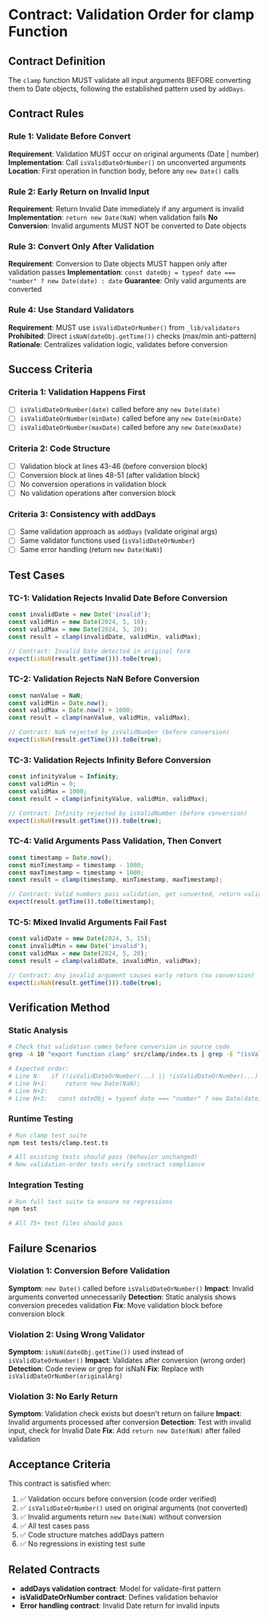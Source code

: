 # Contract: Validation Order for clamp Function

## Contract Definition

The `clamp` function MUST validate all input arguments BEFORE converting them to Date objects, following the established pattern used by `addDays`.

## Contract Rules

### Rule 1: Validate Before Convert
**Requirement**: Validation MUST occur on original arguments (Date | number)
**Implementation**: Call `isValidDateOrNumber()` on unconverted arguments
**Location**: First operation in function body, before any `new Date()` calls

### Rule 2: Early Return on Invalid Input
**Requirement**: Return Invalid Date immediately if any argument is invalid
**Implementation**: `return new Date(NaN)` when validation fails
**No Conversion**: Invalid arguments MUST NOT be converted to Date objects

### Rule 3: Convert Only After Validation
**Requirement**: Conversion to Date objects MUST happen only after validation passes
**Implementation**: `const dateObj = typeof date === "number" ? new Date(date) : date`
**Guarantee**: Only valid arguments are converted

### Rule 4: Use Standard Validators
**Requirement**: MUST use `isValidDateOrNumber()` from `_lib/validators`
**Prohibited**: Direct `isNaN(dateObj.getTime())` checks (max/min anti-pattern)
**Rationale**: Centralizes validation logic, validates before conversion

## Success Criteria

### Criteria 1: Validation Happens First
- [ ] `isValidDateOrNumber(date)` called before any `new Date(date)`
- [ ] `isValidDateOrNumber(minDate)` called before any `new Date(minDate)`
- [ ] `isValidDateOrNumber(maxDate)` called before any `new Date(maxDate)`

### Criteria 2: Code Structure
- [ ] Validation block at lines 43-46 (before conversion block)
- [ ] Conversion block at lines 48-51 (after validation block)
- [ ] No conversion operations in validation block
- [ ] No validation operations after conversion block

### Criteria 3: Consistency with addDays
- [ ] Same validation approach as `addDays` (validate original args)
- [ ] Same validator functions used (`isValidDateOrNumber`)
- [ ] Same error handling (return `new Date(NaN)`)

## Test Cases

### TC-1: Validation Rejects Invalid Date Before Conversion
```typescript
const invalidDate = new Date('invalid');
const validMin = new Date(2024, 5, 10);
const validMax = new Date(2024, 5, 20);
const result = clamp(invalidDate, validMin, validMax);

// Contract: Invalid Date detected in original form
expect(isNaN(result.getTime())).toBe(true);
```

### TC-2: Validation Rejects NaN Before Conversion
```typescript
const nanValue = NaN;
const validMin = Date.now();
const validMax = Date.now() + 1000;
const result = clamp(nanValue, validMin, validMax);

// Contract: NaN rejected by isValidNumber (before conversion)
expect(isNaN(result.getTime())).toBe(true);
```

### TC-3: Validation Rejects Infinity Before Conversion
```typescript
const infinityValue = Infinity;
const validMin = 0;
const validMax = 1000;
const result = clamp(infinityValue, validMin, validMax);

// Contract: Infinity rejected by isValidNumber (before conversion)
expect(isNaN(result.getTime())).toBe(true);
```

### TC-4: Valid Arguments Pass Validation, Then Convert
```typescript
const timestamp = Date.now();
const minTimestamp = timestamp - 1000;
const maxTimestamp = timestamp + 1000;
const result = clamp(timestamp, minTimestamp, maxTimestamp);

// Contract: Valid numbers pass validation, get converted, return valid Date
expect(result.getTime()).toBe(timestamp);
```

### TC-5: Mixed Invalid Arguments Fail Fast
```typescript
const validDate = new Date(2024, 5, 15);
const invalidMin = new Date('invalid');
const validMax = new Date(2024, 5, 20);
const result = clamp(validDate, invalidMin, validMax);

// Contract: Any invalid argument causes early return (no conversion)
expect(isNaN(result.getTime())).toBe(true);
```

## Verification Method

### Static Analysis
```bash
# Check that validation comes before conversion in source code
grep -A 10 "export function clamp" src/clamp/index.ts | grep -E "(isValidDateOrNumber|new Date)"

# Expected order:
# Line N:   if (!isValidDateOrNumber(...) || !isValidDateOrNumber(...) || !isValidDateOrNumber(...))
# Line N+1:     return new Date(NaN);
# Line N+2:
# Line N+3:   const dateObj = typeof date === "number" ? new Date(date) : date;
```

### Runtime Testing
```bash
# Run clamp test suite
npm test tests/clamp.test.ts

# All existing tests should pass (behavior unchanged)
# New validation-order tests verify contract compliance
```

### Integration Testing
```bash
# Run full test suite to ensure no regressions
npm test

# All 75+ test files should pass
```

## Failure Scenarios

### Violation 1: Conversion Before Validation
**Symptom**: `new Date()` called before `isValidDateOrNumber()`
**Impact**: Invalid arguments converted unnecessarily
**Detection**: Static analysis shows conversion precedes validation
**Fix**: Move validation block before conversion block

### Violation 2: Using Wrong Validator
**Symptom**: `isNaN(dateObj.getTime())` used instead of `isValidDateOrNumber()`
**Impact**: Validates after conversion (wrong order)
**Detection**: Code review or grep for isNaN
**Fix**: Replace with `isValidDateOrNumber(originalArg)`

### Violation 3: No Early Return
**Symptom**: Validation check exists but doesn't return on failure
**Impact**: Invalid arguments processed after conversion
**Detection**: Test with invalid input, check for Invalid Date
**Fix**: Add `return new Date(NaN)` after failed validation

## Acceptance Criteria

This contract is satisfied when:

1. ✅ Validation occurs before conversion (code order verified)
2. ✅ `isValidDateOrNumber()` used on original arguments (not converted)
3. ✅ Invalid arguments return `new Date(NaN)` without conversion
4. ✅ All test cases pass
5. ✅ Code structure matches addDays pattern
6. ✅ No regressions in existing test suite

## Related Contracts

- **addDays validation contract**: Model for validate-first pattern
- **isValidDateOrNumber contract**: Defines validation behavior
- **Error handling contract**: Invalid Date return for invalid inputs
